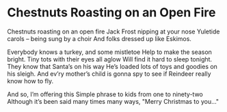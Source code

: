 
# Chestnuts Roasting on an Open Fire

Chestnuts roasting on an open fire
Jack Frost nipping at your nose
Yuletide carols –
being sung by a choir
And folks dressed up like Eskimos.

Everybody knows a turkey,
and some mistletoe
Help to make the season bright.
Tiny tots with their eyes all aglow
Will find it hard to sleep tonight.
They know that Santa’s on his way
He’s loaded lots of toys
and goodies on his sleigh.
And ev’ry mother’s child
is gonna spy to see if
Reindeer really know how to fly.

And so, I’m offering this
Simple phrase to kids
from one to ninety-two
Although it’s been said
many times many ways,
"Merry Christmas to you…"
